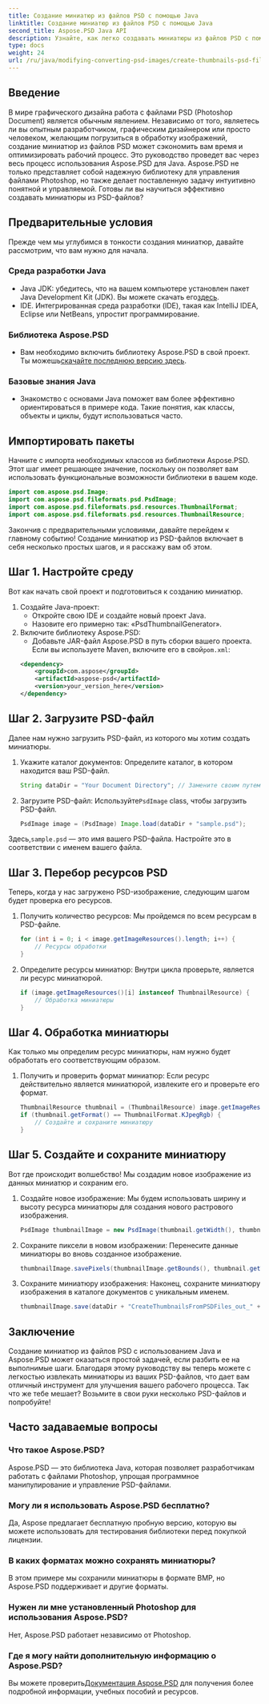 ```yaml
---
title: Создание миниатюр из файлов PSD с помощью Java
linktitle: Создание миниатюр из файлов PSD с помощью Java
second_title: Aspose.PSD Java API
description: Узнайте, как легко создавать миниатюры из файлов PSD с помощью Java и Aspose.PSD. Следуйте нашему пошаговому руководству для бесшовной обработки изображений.
type: docs
weight: 24
url: /ru/java/modifying-converting-psd-images/create-thumbnails-psd-files/
---
```

## Введение
В мире графического дизайна работа с файлами PSD (Photoshop Document) является обычным явлением. Независимо от того, являетесь ли вы опытным разработчиком, графическим дизайнером или просто человеком, желающим погрузиться в обработку изображений, создание миниатюр из файлов PSD может сэкономить вам время и оптимизировать рабочий процесс. Это руководство проведет вас через весь процесс использования Aspose.PSD для Java. Aspose.PSD не только представляет собой надежную библиотеку для управления файлами Photoshop, но также делает поставленную задачу интуитивно понятной и управляемой. Готовы ли вы научиться эффективно создавать миниатюры из PSD-файлов?
## Предварительные условия
Прежде чем мы углубимся в тонкости создания миниатюр, давайте рассмотрим, что вам нужно для начала.
### Среда разработки Java
-  Java JDK: убедитесь, что на вашем компьютере установлен пакет Java Development Kit (JDK). Вы можете скачать его[здесь](https://www.oracle.com/java/technologies/javase-jdk11-downloads.html).
- IDE. Интегрированная среда разработки (IDE), такая как IntelliJ IDEA, Eclipse или NetBeans, упростит программирование.
### Библиотека Aspose.PSD
- Вам необходимо включить библиотеку Aspose.PSD в свой проект. Ты можешь[скачайте последнюю версию здесь](https://releases.aspose.com/psd/java/).
### Базовые знания Java
- Знакомство с основами Java поможет вам более эффективно ориентироваться в примере кода. Такие понятия, как классы, объекты и циклы, будут использоваться часто.
## Импортировать пакеты
Начните с импорта необходимых классов из библиотеки Aspose.PSD. Этот шаг имеет решающее значение, поскольку он позволяет вам использовать функциональные возможности библиотеки в вашем коде.
```java
import com.aspose.psd.Image;
import com.aspose.psd.fileformats.psd.PsdImage;
import com.aspose.psd.fileformats.psd.resources.ThumbnailFormat;
import com.aspose.psd.fileformats.psd.resources.ThumbnailResource;
```
Закончив с предварительными условиями, давайте перейдем к главному событию! Создание миниатюр из PSD-файлов включает в себя несколько простых шагов, и я расскажу вам об этом.
## Шаг 1. Настройте среду
Вот как начать свой проект и подготовиться к созданию миниатюр.
1. Создайте Java-проект:
   - Откройте свою IDE и создайте новый проект Java.
   - Назовите его примерно так: «PsdThumbnailGenerator».
2. Включите библиотеку Aspose.PSD:
   -  Добавьте JAR-файл Aspose.PSD в путь сборки вашего проекта. Если вы используете Maven, включите его в свой`pom.xml`:
     ```xml
     <dependency>
         <groupId>com.aspose</groupId>
         <artifactId>aspose-psd</artifactId>
         <version>your_version_here</version>
     </dependency>
     ```
## Шаг 2. Загрузите PSD-файл
Далее нам нужно загрузить PSD-файл, из которого мы хотим создать миниатюры. 
1. Укажите каталог документов:
   Определите каталог, в котором находится ваш PSD-файл.
   ```java
   String dataDir = "Your Document Directory"; // Замените своим путем
   ```
2. Загрузите PSD-файл:
    Используйте`PsdImage` class, чтобы загрузить PSD-файл.
   ```java
   PsdImage image = (PsdImage) Image.load(dataDir + "sample.psd");
   ```
 Здесь,`sample.psd` — это имя вашего PSD-файла. Настройте это в соответствии с именем вашего файла.
## Шаг 3. Перебор ресурсов PSD
Теперь, когда у нас загружено PSD-изображение, следующим шагом будет проверка его ресурсов.
1. Получить количество ресурсов:
   Мы пройдемся по всем ресурсам в PSD-файле.
   ```java
   for (int i = 0; i < image.getImageResources().length; i++) {
       // Ресурсы обработки
   }
   ```
   
2. Определите ресурсы миниатюр:
   Внутри цикла проверьте, является ли ресурс миниатюрой.
   ```java
   if (image.getImageResources()[i] instanceof ThumbnailResource) {
       // Обработка миниатюры
   }
   ```
## Шаг 4. Обработка миниатюры
Как только мы определим ресурс миниатюры, нам нужно будет обработать его соответствующим образом.
1. Получить и проверить формат миниатюр:
   Если ресурс действительно является миниатюрой, извлеките его и проверьте его формат.
   ```java
   ThumbnailResource thumbnail = (ThumbnailResource) image.getImageResources()[i];
   if (thumbnail.getFormat() == ThumbnailFormat.KJpegRgb) {
       // Создайте и сохраните миниатюру
   }
   ```
## Шаг 5. Создайте и сохраните миниатюру
Вот где происходит волшебство! Мы создадим новое изображение из данных миниатюр и сохраним его.
1. Создайте новое изображение:
   Мы будем использовать ширину и высоту ресурса миниатюры для создания нового растрового изображения.
   ```java
   PsdImage thumbnailImage = new PsdImage(thumbnail.getWidth(), thumbnail.getHeight());
   ```
2. Сохраните пиксели в новом изображении:
   Перенесите данные миниатюры во вновь созданное изображение.
   ```java
   thumbnailImage.savePixels(thumbnailImage.getBounds(), thumbnail.getThumbnailData());
   ```
3. Сохраните миниатюру изображения:
   Наконец, сохраните миниатюру изображения в каталоге документов с уникальным именем.
   ```java
   thumbnailImage.save(dataDir + "CreateThumbnailsFromPSDFiles_out_" + i + ".bmp");
   ```

## Заключение
Создание миниатюр из файлов PSD с использованием Java и Aspose.PSD может оказаться простой задачей, если разбить ее на выполнимые шаги. Благодаря этому руководству вы теперь можете с легкостью извлекать миниатюры из ваших PSD-файлов, что дает вам отличный инструмент для улучшения вашего рабочего процесса. Так что же тебе мешает? Возьмите в свои руки несколько PSD-файлов и попробуйте!
## Часто задаваемые вопросы
### Что такое Aspose.PSD?
Aspose.PSD — это библиотека Java, которая позволяет разработчикам работать с файлами Photoshop, упрощая программное манипулирование и управление PSD-файлами.
### Могу ли я использовать Aspose.PSD бесплатно?
Да, Aspose предлагает бесплатную пробную версию, которую вы можете использовать для тестирования библиотеки перед покупкой лицензии.
### В каких форматах можно сохранять миниатюры?
В этом примере мы сохранили миниатюры в формате BMP, но Aspose.PSD поддерживает и другие форматы.
### Нужен ли мне установленный Photoshop для использования Aspose.PSD?
Нет, Aspose.PSD работает независимо от Photoshop.
### Где я могу найти дополнительную информацию о Aspose.PSD?
 Вы можете проверить[Документация Aspose.PSD](https://reference.aspose.com/psd/java/) для получения более подробной информации, учебных пособий и ресурсов.